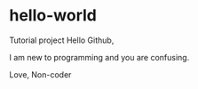 # hello-world
Tutorial project
Hello Github, 

  I am new to programming and you are confusing. 
  
 Love, 
 Non-coder
